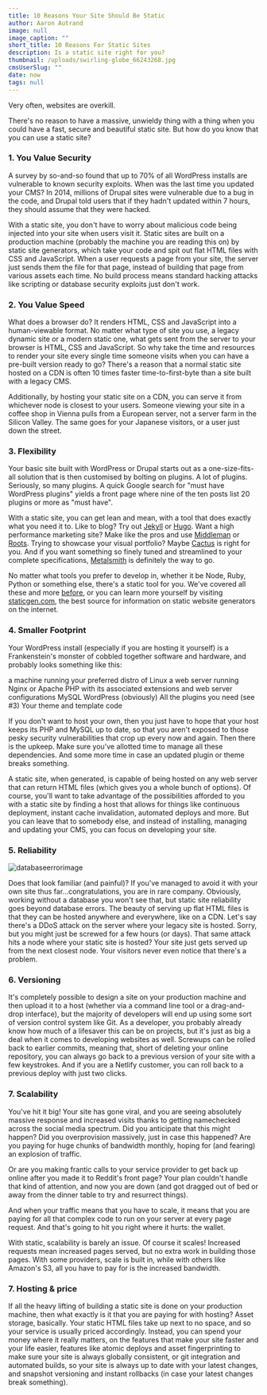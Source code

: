 ```yaml
---
title: 10 Reasons Your Site Should Be Static
author: Aaron Autrand
image: null
image_caption: ""
short_title: 10 Reasons For Static Sites
description: Is a static site right for you?
thumbnail: /uploads/swirling-globe_66243268.jpg
cmsUserSlug: ""
date: now
tags: null
---
```


Very often, websites are overkill. 

There's no reason to have a massive, unwieldy thing with a thing when you could have a fast, secure and beautiful static site. But how do you know that you can use a static site?

### 1. You Value Security

A survey by so-and-so found that up to 70% of all WordPress installs are vulnerable to known security exploits. When was the last time you updated your CMS? In 2014, millions of Drupal sites were vulnerable due to a bug in the code, and Drupal told users that if they hadn't updated within 7 hours, they should assume that they were hacked.

With a static site, you don't have to worry about malicious code being injected into your site when users visit it. Static sites are built on a production machine (probably the machine you are reading this on) by static site generators, which take your code and spit out flat HTML files with CSS and JavaScript. When a user requests a page from your site, the server just sends them the file for that page, instead of building that page from various assets each time. No build process means standard hacking attacks like scripting or database security exploits just don't work.

### 2. You Value Speed

What does a browser do? It renders HTML, CSS and JavaScript into a human-viewable format. No matter what type of site you use, a legacy dynamic site or a modern static one, what gets sent from the server to your browser is HTML, CSS and JavaScript. So why take the time and resources to render your site every single time someone visits when you can have a pre-built version ready to go? There's a reason that a normal static site hosted on a CDN is often 10 times faster time-to-first-byte than a site built with a legacy CMS.

Additionally, by hosting your static site on a CDN, you can serve it from whichever node is closest to your users. Someone viewing your site in a coffee shop in Vienna pulls from a European server, not a server farm in the Silicon Valley. The same goes for your Japanese visitors, or a user just down the street.

### 3. Flexibility

Your basic site built with WordPress or Drupal starts out as a one-size-fits-all solution that is then customised by bolting on plugins. A lot of plugins. Seriously, so many plugins. A quick Google search for "must have WordPress plugins" yields a front page where nine of the ten posts list 20 plugins or more as "must have".

With a static site, you can get lean and mean, with a tool that does exactly what you need it to. Like to blog? Try out [Jekyll](http://jekyllrb.com) or [Hugo](http://gohugo.io). Want a high performance marketing site? Make like the pros and use [Middleman](http://www.middlemanapp.com) or [Roots](http://www.roots.cx). Trying to showcase your visual portfolio? Maybe [Cactus](https://github.com/koenbok/cactus) is right for you. And if you want something so finely tuned and streamlined to your complete specifications, [Metalsmith](http://metalsmith.io) is definitely the way to go.

No matter what tools you prefer to develop in, whether it be Node, Ruby, Python or something else, there's a static tool for you. We've covered all these and more [before](https://www.netlify.com/blog/2016/05/02/top-ten-static-website-generators), or you can learn more yourself by visiting [staticgen.com](https://www.staticgen.com), the best source for information on static website generators on the internet.  

### 4. Smaller Footprint

Your WordPress install (especially if you are hosting it yourself) is a Frankenstein's monster of cobbled together software and hardware, and probably looks something like this:

a machine running your preferred distro of Linux
a web server running Nginx or Apache
PHP with its associated extensions and web server configurations
MySQL
WordPress (obviously)
All the plugins you need (see #3)
Your theme and template code

If you don't want to host your own, then you just have to hope that your host keeps its PHP and MySQL up to date, so that you aren't exposed to those pesky security vulnerabilities that crop up every now and again. Then there is the upkeep. Make sure you've allotted time to manage all these dependencies. And some more time in case an updated plugin or theme breaks something.

A static site, when generated, is capable of being hosted on any web server that can return HTML files (which gives you a whole bunch of options). Of course, you'll want to take advantage of the possibilities afforded to you with a static site by finding a host that allows for things like continuous deployment, instant cache invalidation, automated deploys and more. But you can leave that to somebody else, and instead of installing, managing and updating your CMS, you can focus on developing your site.


### 5. Reliability

![databaseerrorimage](databaseerrorimage)

Does that look familiar (and painful)? If you've managed to avoid it with your own site thus far...congratulations, you are in rare company. Obviously, working without a database you won't see that, but static site reliability goes beyond database errors. The beauty of serving up flat HTML files is that they can be hosted anywhere and everywhere, like on a CDN. Let's say there's a DDoS attack on the server where your legacy site is hosted. Sorry, but you might just be screwed for a few hours (or days). That same attack hits a node where your static site is hosted? Your site just gets served up from the next closest node. Your visitors never even notice that there's a problem.

### 6. Versioning

It's completely possible to design a site on your production machine and then upload it to a host (whether via a command line tool or a drag-and-drop interface), but the majority of developers will end up using some sort of version control system like Git. As a developer, you probably already know how much of a lifesaver this can be on projects, but it's just as big a deal when it comes to developing websites as well. Screwups can be rolled back to earlier commits, meaning that, short of deleting your online repository, you can always go back to a previous version of your site with a few keystrokes. And if you are a Netlify customer, you can roll back to a previous deploy with just two clicks.

### 7. Scalability

You've hit it big! Your site has gone viral, and you are seeing absolutely massive response and increased visits thanks to getting namechecked across the social media spectrum. Did you anticipate that this might happen? Did you overprovision massively, just in case this happened? Are you paying for huge chunks of bandwidth monthly, hoping for (and fearing) an explosion of traffic.

Or are you making frantic calls to your service provider to get back up online after you made it to Reddit's front page? Your plan couldn't handle that kind of attention, and now you are down (and got dragged out of bed or away from the dinner table to try and resurrect things).

And when your traffic means that you have to scale, it means that you are paying for all that complex code to run on your server at every page request. And that's going to hit you right where it hurts: the wallet.

With static, scalability is barely an issue. Of course it scales! Increased requests mean increased pages served, but no extra work in building those pages. With some providers, scale is built in, while with others like Amazon's S3, all you have to pay for is the increased bandwidth.

### 7. Hosting & price

If all the heavy lifting of building a static site is done on your production machine, then what exactly is it that you are paying for with hosting? Asset storage, basically. Your static HTML files take up next to no space, and so your service is usually priced accordingly. Instead, you can spend your money where it really matters, on the features that make your site faster and your life easier, features like atomic deploys and asset fingerprinting to make sure your site is always globally consistent, or git integration and automated builds, so your site is always up to date with your latest changes, and snapshot versioning and instant rollbacks (in case your latest changes break something). 